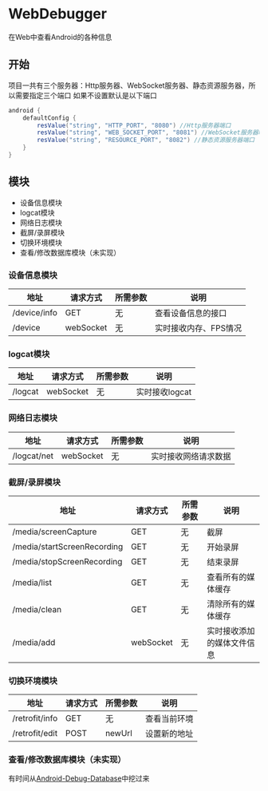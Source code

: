 # WebDebugger

在Web中查看Android的各种信息

## 开始

项目一共有三个服务器：Http服务器、WebSocket服务器、静态资源服务器，所以需要指定三个端口
如果不设置默认是以下端口
```GROOVY
android {
    defaultConfig {
        resValue("string", "HTTP_PORT", "8080") //Http服务器端口
        resValue("string", "WEB_SOCKET_PORT", "8081") //WebSocket服务器端口
        resValue("string", "RESOURCE_PORT", "8082") //静态资源服务器端口
    }
}
```


## 模块
* 设备信息模块
* logcat模块
* 网络日志模块
* 截屏/录屏模块
* 切换环境模块
* 查看/修改数据库模块（未实现）

### 设备信息模块

| 地址 | 请求方式 | 所需参数 | 说明 |
|---|---|---|---|
| /device/info | GET | 无 | 查看设备信息的接口 |
| /device | webSocket | 无 | 实时接收内存、FPS情况 |

### logcat模块

| 地址 | 请求方式 | 所需参数 | 说明 |
|---|---|---|---|
| /logcat | webSocket | 无 | 实时接收logcat |
    
### 网络日志模块

| 地址 | 请求方式 | 所需参数 | 说明 |
|---|---|---|---|
| /logcat/net | webSocket | 无 | 实时接收网络请求数据 |
    
### 截屏/录屏模块

| 地址 | 请求方式 | 所需参数 | 说明 |
|---|---|---|---|
| /media/screenCapture | GET | 无 | 截屏 |
| /media/startScreenRecording | GET | 无 | 开始录屏 |
| /media/stopScreenRecording | GET | 无 | 结束录屏 |
| /media/list | GET | 无 | 查看所有的媒体缓存 |
| /media/clean | GET | 无 | 清除所有的媒体缓存 |
| /media/add | webSocket | 无 | 实时接收添加的媒体文件信息 |
    
### 切换环境模块

| 地址 | 请求方式 | 所需参数 | 说明 |
|---|---|---|---|
| /retrofit/info | GET | 无 | 查看当前环境 |
| /retrofit/edit | POST | newUrl | 设置新的地址 |
    
### 查看/修改数据库模块（未实现）

有时间从[Android-Debug-Database](https://github.com/amitshekhariitbhu/Android-Debug-Database)中挖过来